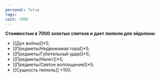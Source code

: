 ```yaml
---
personal: false
tags: 
cost: 7000
---
```

**Стоимостью в 7000 золотых слитков и дает пилюли для зйдолона:**  

- [[Дух войны]]*5;
- [[Предметы/Недвижимая гора]]*5;
- [[Предметы/Губительный удар]]*5;
- [[Предметы/Налет]]*5;
- [[Предметы/Святое воплощение]]*5;
- [[Сущность пилюль]] *100.